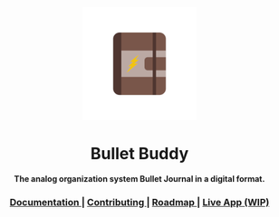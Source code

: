 <div align="center">
	<p align="center">
		<a href="https://gitlab.com/nathanielgreen/bulletbuddy">
			<img src="./static/templogo.png" width="200px" />
		</a>
	</p>
</div>

<div align="center">
  <h1 align="center">Bullet Buddy</h1>
  <p align="center">
    <strong>The analog organization system Bullet Journal in a digital format.</strong>
  </p>
</div>

<div align="center">
  <h3>
    <a href="./DOCUMENTATION.md">
      Documentation
    </a>
    <span> | </span>
    <a href="./CONTRIBUTING.md">
      Contributing
    </a>
    <span> | </span>
    <a href="https://trello.com/b/DnCjHNmi">
      Roadmap
    </a>
    <span> | </span>
    <a href="https://bulletbuddy.app">
      Live App (WIP)
    </a>
  </h3>
</div>


